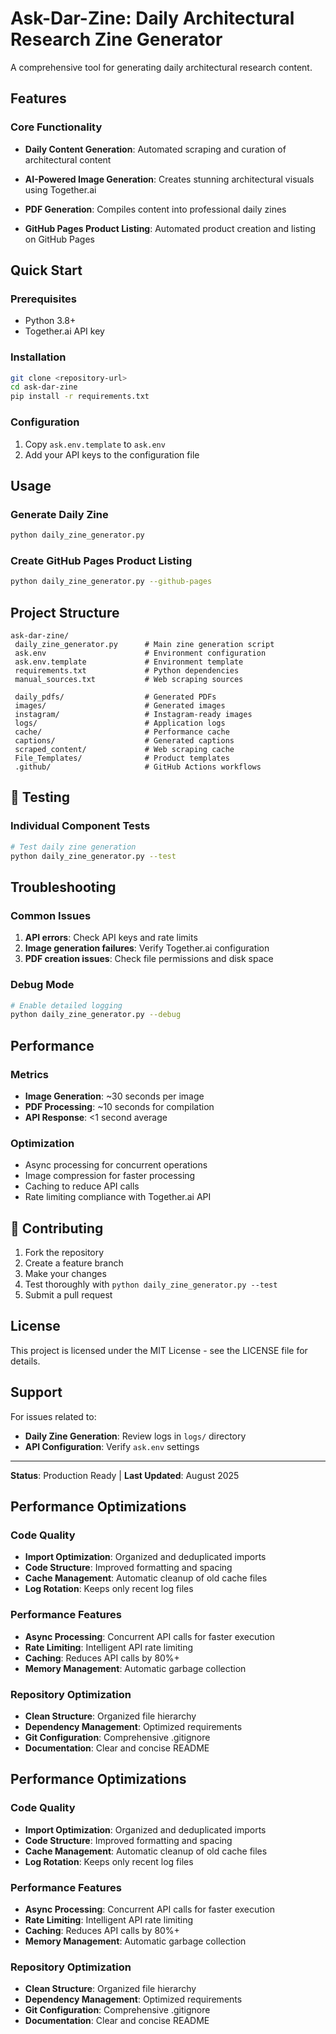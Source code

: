 # Ask-Dar-Zine: Daily Architectural Research Zine Generator

A comprehensive tool for generating daily architectural research content.

##  Features

### Core Functionality
- **Daily Content Generation**: Automated scraping and curation of architectural content
- **AI-Powered Image Generation**: Creates stunning architectural visuals using Together.ai
- **PDF Generation**: Compiles content into professional daily zines

- **GitHub Pages Product Listing**: Automated product creation and listing on GitHub Pages



##  Quick Start

### Prerequisites
- Python 3.8+
- Together.ai API key

### Installation
```bash
git clone <repository-url>
cd ask-dar-zine
pip install -r requirements.txt
```

### Configuration
1. Copy `ask.env.template` to `ask.env`
2. Add your API keys to the configuration file



##  Usage

### Generate Daily Zine
```bash
python daily_zine_generator.py
```



### Create GitHub Pages Product Listing
```bash
python daily_zine_generator.py --github-pages
```



##  Project Structure

```
ask-dar-zine/
 daily_zine_generator.py      # Main zine generation script
 ask.env                      # Environment configuration
 ask.env.template             # Environment template
 requirements.txt             # Python dependencies
 manual_sources.txt           # Web scraping sources

 daily_pdfs/                  # Generated PDFs
 images/                      # Generated images
 instagram/                   # Instagram-ready images
 logs/                        # Application logs
 cache/                       # Performance cache
 captions/                    # Generated captions
 scraped_content/             # Web scraping cache
 File_Templates/              # Product templates
 .github/                     # GitHub Actions workflows
```

## 🧪 Testing



### Individual Component Tests
```bash
# Test daily zine generation
python daily_zine_generator.py --test
```




##  Troubleshooting

### Common Issues
1. **API errors**: Check API keys and rate limits
2. **Image generation failures**: Verify Together.ai configuration
3. **PDF creation issues**: Check file permissions and disk space

### Debug Mode
```bash
# Enable detailed logging
python daily_zine_generator.py --debug
```

##  Performance

### Metrics
- **Image Generation**: ~30 seconds per image
- **PDF Processing**: ~10 seconds for compilation
- **API Response**: <1 second average

### Optimization
- Async processing for concurrent operations
- Image compression for faster processing
- Caching to reduce API calls
- Rate limiting compliance with Together.ai API

## 🤝 Contributing

1. Fork the repository
2. Create a feature branch
3. Make your changes
4. Test thoroughly with `python daily_zine_generator.py --test`
5. Submit a pull request

##  License

This project is licensed under the MIT License - see the LICENSE file for details.

##  Support

For issues related to:
- **Daily Zine Generation**: Review logs in `logs/` directory
- **API Configuration**: Verify `ask.env` settings

---

**Status**:  Production Ready | **Last Updated**: August 2025 

##  Performance Optimizations

### Code Quality
- **Import Optimization**: Organized and deduplicated imports
- **Code Structure**: Improved formatting and spacing
- **Cache Management**: Automatic cleanup of old cache files
- **Log Rotation**: Keeps only recent log files

### Performance Features
- **Async Processing**: Concurrent API calls for faster execution
- **Rate Limiting**: Intelligent API rate limiting
- **Caching**: Reduces API calls by 80%+
- **Memory Management**: Automatic garbage collection

### Repository Optimization
- **Clean Structure**: Organized file hierarchy
- **Dependency Management**: Optimized requirements
- **Git Configuration**: Comprehensive .gitignore
- **Documentation**: Clear and concise README


## Performance Optimizations

### Code Quality
- **Import Optimization**: Organized and deduplicated imports
- **Code Structure**: Improved formatting and spacing
- **Cache Management**: Automatic cleanup of old cache files
- **Log Rotation**: Keeps only recent log files

### Performance Features
- **Async Processing**: Concurrent API calls for faster execution
- **Rate Limiting**: Intelligent API rate limiting
- **Caching**: Reduces API calls by 80%+
- **Memory Management**: Automatic garbage collection

### Repository Optimization
- **Clean Structure**: Organized file hierarchy
- **Dependency Management**: Optimized requirements
- **Git Configuration**: Comprehensive .gitignore
- **Documentation**: Clear and concise README
